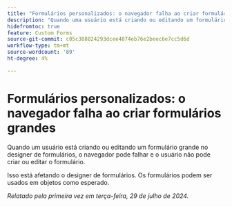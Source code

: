 ```yaml
---
title: "Formulários personalizados: o navegador falha ao criar formulários grandes"
description: "Quando uma usuário está criando ou editando um formulário grande no designer de formulários, a navegador pode falhar e o usuário não pode criar ou editar o formulário."
hidefromtoc: true
feature: Custom Forms
source-git-commit: c05c388824293dcee4074eb76e2beec6e7cc5d6d
workflow-type: tm+mt
source-wordcount: '89'
ht-degree: 4%

---
```



# Formulários personalizados: o navegador falha ao criar formulários grandes

Quando um usuário está criando ou editando um formulário grande no designer de formulários, o navegador pode falhar e o usuário não pode criar ou editar o formulário.

Isso está afetando o designer de formulários. Os formulários podem ser usados em objetos como esperado.

_Relatado pela primeira vez em terça-feira, 29 de julho de 2024._
